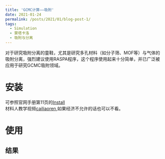 ```yaml
---
title: 'GCMC计算——吸附'
date: 2021-01-24
permalink: /posts/2021/01/blog-post-1/
tags:
  - Simulation
  - 蒙塔卡洛
  - 吸附与分离
---
```


对于研究吸附分离的童鞋，尤其是研究多孔材料（如分子筛、MOF等）与气体的吸附分离，强烈建议使用RASPA程序，这个程序使用起来十分简单，并已广泛被应用于研究GCMC吸附领域。        

安装
======

可参照官网手册第11页的[Install](https://github.com/numat/RASPA2/blob/master/Docs/raspa.pdf "raspa")        
材料人教学视频[cailiaoren](http://www.cailiaoniu.com/167324.html "raspa"),如果经济不允许的话也可以不看。         


使用
======

结果
------
